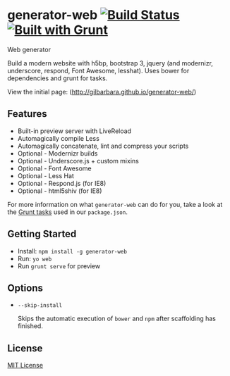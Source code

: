 # generator-web [![Build Status](https://secure.travis-ci.org/gilbarbara/generator-web.png?branch=master)](https://travis-ci.org/gilbarbara/generator-web) [![Built with Grunt](https://cdn.gruntjs.com/builtwith.png)](http://gruntjs.com/)

Web generator

Build a modern website with h5bp, bootstrap 3, jquery (and modernizr, underscore, respond, Font Awesome, lesshat).
Uses bower for dependencies and grunt for tasks.

View the initial page: (http://gilbarbara.github.io/generator-web/)

## Features

* Built-in preview server with LiveReload
* Automagically compile Less
* Automagically concatenate, lint and compress your scripts
* Optional - Modernizr builds
* Optional - Underscore.js + custom mixins
* Optional - Font Awesome
* Optional - Less Hat
* Optional - Respond.js (for IE8)
* Optional - html5shiv (for IE8)

For more information on what `generator-web` can do for you, take a look at the [Grunt tasks](https://github.com/gilbarbara/generator-web/blob/master/app/templates/_package.json) used in our `package.json`.

## Getting Started

- Install: `npm install -g generator-web`
- Run: `yo web`
- Run `grunt serve` for preview


## Options

* `--skip-install`

  Skips the automatic execution of `bower` and `npm` after scaffolding has finished.

## License

[MIT License](http://en.wikipedia.org/wiki/MIT_License)
